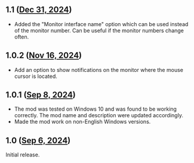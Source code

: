 ## 1.1 ([Dec 31, 2024](https://github.com/ramensoftware/windhawk-mods/blob/d8232bbf9fd4b173e4848587d1b9604acc359453/mods/notifications-placement.wh.cpp))

* Added the "Monitor interface name" option which can be used instead of the monitor number. Can be useful if the monitor numbers change often.

## 1.0.2 ([Nov 16, 2024](https://github.com/ramensoftware/windhawk-mods/blob/19f3806e71b16183c5217ec05500791bbd400896/mods/notifications-placement.wh.cpp))

* Add an option to show notifications on the monitor where the mouse cursor is located.

## 1.0.1 ([Sep 8, 2024](https://github.com/ramensoftware/windhawk-mods/blob/2914b84cba2528701e51fcb904fe379e9bfd982d/mods/notifications-placement.wh.cpp))

* The mod was tested on Windows 10 and was found to be working correctly. The mod name and description were updated accordingly.
* Made the mod work on non-English Windows versions.

## 1.0 ([Sep 6, 2024](https://github.com/ramensoftware/windhawk-mods/blob/2bc5971618b258d5d262c1327fba3491bdf9798b/mods/notifications-placement.wh.cpp))

Initial release.
